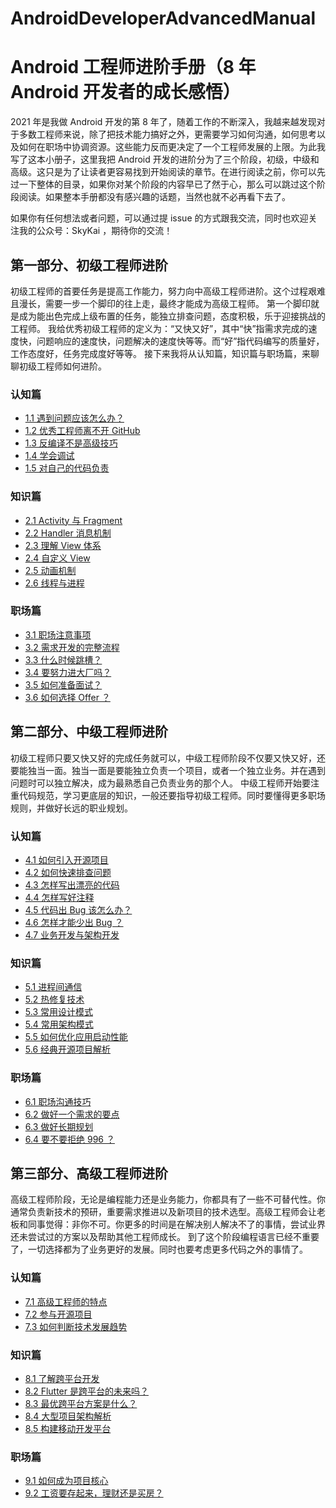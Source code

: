 # AndroidDeveloperAdvancedManual
# Android 工程师进阶手册（8 年 Android 开发者的成长感悟）

2021 年是我做 Android 开发的第 8 年了，随着工作的不断深入，我越来越发现对于多数工程师来说，除了把技术能力搞好之外，更需要学习如何沟通，如何思考以及如何在职场中协调资源。这些能力反而更决定了一个工程师发展的上限。为此我写了这本小册子，这里我把 Android 开发的进阶分为了三个阶段，初级，中级和高级。这只是为了让读者更容易找到开始阅读的章节。在进行阅读之前，你可以先过一下整体的目录，如果你对某个阶段的内容早已了然于心，那么可以跳过这个阶段阅读。如果整本手册都没有感兴趣的话题，当然也就不必再看下去了。

如果你有任何想法或者问题，可以通过提 issue 的方式跟我交流，同时也欢迎关注我的公众号：SkyKai ，期待你的交流！

## 第一部分、初级工程师进阶

初级工程师的首要任务是提高工作能力，努力向中高级工程师进阶。这个过程艰难且漫长，需要一步一个脚印的往上走，最终才能成为高级工程师。
第一个脚印就是成为能出色完成上级布置的任务，能独立排查问题，态度积极，乐于迎接挑战的工程师。
我给优秀初级工程师的定义为：“又快又好”，其中“快”指需求完成的速度快，问题响应的速度快，问题解决的速度快等等。而“好”指代码编写的质量好，工作态度好，任务完成度好等等。
接下来我将从认知篇，知识篇与职场篇，来聊聊初级工程师如何进阶。

### 认知篇

* [1.1 遇到问题应该怎么办？](http://mp.weixin.qq.com/s?__biz=Mzk0NTAxMDQ0Ng==&mid=2247483844&idx=1&sn=d9b771a0235f536caba87a4db260d548&chksm=c31aa3a5f46d2ab35d45e47181edaf4e2663997ad552ed4a9737e33a62329c906827effec662#rd)
* [1.2 优秀工程师离不开 GitHub](http://mp.weixin.qq.com/s?__biz=Mzk0NTAxMDQ0Ng==&mid=2247483851&idx=1&sn=9e1fc406ad5ba9ace950eb6560e3d772&chksm=c31aa3aaf46d2abcd44d7d028196b5d182d934e41fc254621956b058da9ab107df158eed458f#rd)
* [1.3 反编译不是高级技巧](http://mp.weixin.qq.com/s?__biz=Mzk0NTAxMDQ0Ng==&mid=2247483857&idx=1&sn=e41d2c0b2bdbc3f0a4a8fed458943bd2&chksm=c31aa3b0f46d2aa6b4f0ddb3ffd87bbb646d9de2a867a01db3a2a8eff380a9c2f5159386e778#rd)
* [1.4 学会调试](http://mp.weixin.qq.com/s?__biz=Mzk0NTAxMDQ0Ng==&mid=2247483864&idx=1&sn=eeac104ac113d5e2560103e57c7a6e32&chksm=c31aa3b9f46d2aaf89ef18789c18599ce4d3ec990b086d471bcb6889bea8fe7945349bdf604c#rd)
* [1.5 对自己的代码负责](http://mp.weixin.qq.com/s?__biz=Mzk0NTAxMDQ0Ng==&mid=2247483868&idx=1&sn=dd1912613c6094165a31db9be0096b9e&chksm=c31aa3bdf46d2aabfdfe31c452096bac90eb1544f95212b9326463031d220cd67def4676e319#rd)

### 知识篇

* [2.1 Activity 与 Fragment](http://mp.weixin.qq.com/s?__biz=Mzk0NTAxMDQ0Ng==&mid=2247483884&idx=1&sn=3275d1f4f5507a7a16e157640ab264d3&chksm=c31aa38df46d2a9b178829a260e9d0fe09c8c8515cac618efa6e02c33b915b7e055e34e3e969#rd)
* [2.2 Handler 消息机制](http://mp.weixin.qq.com/s?__biz=Mzk0NTAxMDQ0Ng==&mid=2247483900&idx=1&sn=49f19691999d7436e1073ee0eded84c8&chksm=c31aa39df46d2a8be787fe577539e62e71bcb2eb8346ca450e8b635b75f1172770ec16515040#rd)
* [2.3 理解 View 体系](http://mp.weixin.qq.com/s?__biz=Mzk0NTAxMDQ0Ng==&mid=2247483926&idx=1&sn=1fbbca3d7f64fd8fadf60bd1456a2a50&chksm=c31aa077f46d296183dfefb4052908d7cf6b28f503bc47a811bc2b4a5222acd8cff6e969d475#rd)
* [2.4 自定义 View](http://mp.weixin.qq.com/s?__biz=Mzk0NTAxMDQ0Ng==&mid=2247483936&idx=1&sn=6e9c09511e2f3ff9d06618555869ca68&chksm=c31aa041f46d29572f26c78139a9b09e490e3bf48876d4e91008c111faac2792eb39b5a07d49#rd)
* [2.5 动画机制](http://mp.weixin.qq.com/s?__biz=Mzk0NTAxMDQ0Ng==&mid=2247483948&idx=1&sn=ae20704538806d63c93e96bc8ce85880&chksm=c31aa04df46d295be60c46797f675cf8966c461ba1e19b283b9a51f350e4b72e3ebfe124cb41#rd)
* [2.6 线程与进程](http://mp.weixin.qq.com/s?__biz=Mzk0NTAxMDQ0Ng==&mid=2247483964&idx=1&sn=3937f446f553d2744c4ca5da15676007&chksm=c31aa05df46d294b275b504bec6fe6b03afa6260bfee6170262bdc5161b9679bfadd49a555d1#rd)

### 职场篇

* [3.1 职场注意事项](http://mp.weixin.qq.com/s?__biz=Mzk0NTAxMDQ0Ng==&mid=2247483968&idx=1&sn=b287196538f7f6cdde1e5ea4a4a6b5b1&chksm=c31aa021f46d2937f8f70c3bf01a109552ee35de210c8c430ed040b6b6c3e4bbcabbab9f3799#rd)
* [3.2 需求开发的完整流程](http://mp.weixin.qq.com/s?__biz=Mzk0NTAxMDQ0Ng==&mid=2247483972&idx=1&sn=1a350d32e82998e24d6ff0f3a69f272b&chksm=c31aa025f46d29331baf64d67c6ea3b204b7e384d86f7d6058e5bc03933898cd149c056eeaed#rd)
* [3.3 什么时候跳槽？](http://mp.weixin.qq.com/s?__biz=Mzk0NTAxMDQ0Ng==&mid=2247483976&idx=1&sn=cc94a96fbed860ee07921a8c8496d2cd&chksm=c31aa029f46d293f8e62d3a23aad9350762e9b6e4be2ca46a8baff8e31e4c3d1c82bcacd8e89#rd)
* [3.4 要努力进大厂吗？](http://mp.weixin.qq.com/s?__biz=Mzk0NTAxMDQ0Ng==&mid=2247483980&idx=1&sn=9747c2543891afa3c29fec4ce6e6eabd&chksm=c31aa02df46d293b11e4bf78fe7720a0964a54897a67ba29029f8ae98c8f3c9516d06676ea51#rd)
* [3.5 如何准备面试？](http://mp.weixin.qq.com/s?__biz=Mzk0NTAxMDQ0Ng==&mid=2247483984&idx=1&sn=4aac7454054d469d87d780c57d779a19&chksm=c31aa031f46d2927264b63df4dc72fb84e39f7b982bcafc45161f9a2df93670795ea3b5f81e1#rd)
* [3.6 如何选择 Offer ？](http://mp.weixin.qq.com/s?__biz=Mzk0NTAxMDQ0Ng==&mid=2247483988&idx=1&sn=efb009a643acae6aff26584c8bd42743&chksm=c31aa035f46d292397f45b6db80eeff41677694bc62937b6821029252cf788b9d17ab1458a52#rd)


## 第二部分、中级工程师进阶


初级工程师只要又快又好的完成任务就可以，中级工程师阶段不仅要又快又好，还要能独当一面。独当一面是要能独立负责一个项目，或者一个独立业务。并在遇到问题时可以独立解决，成为最熟悉自己负责业务的那个人。
中级工程师开始要注重代码规范，学习更底层的知识，一般还要指导初级工程师。同时要懂得更多职场规则，并做好长远的职业规划。

### 认知篇

* [4.1 如何引入开源项目](http://mp.weixin.qq.com/s?__biz=Mzk0NTAxMDQ0Ng==&mid=2247483992&idx=1&sn=ccce3c3125c82fc491f7b3613e0e8949&chksm=c31aa039f46d292fea9adb6cfcd082e992bdca741c5be2560822d480da93848ffbeddc9db70d#rd)
* [4.2 如何快速排查问题](http://mp.weixin.qq.com/s?__biz=Mzk0NTAxMDQ0Ng==&mid=2247483996&idx=1&sn=5fb7560e68335c89c84f15b5df612f2a&chksm=c31aa03df46d292ba67382b441e59385abc02ccd8870ed6c8440a9fbf2b70d72366160715a3a#rd)
* [4.3 怎样写出漂亮的代码](http://mp.weixin.qq.com/s?__biz=Mzk0NTAxMDQ0Ng==&mid=2247484003&idx=1&sn=285e0c949e73045e7ae480fc257c2806&chksm=c31aa002f46d2914ce8380bd1f88b5965e59540f98925fb104fc06154b66cbacb28703ac1079#rd)
* [4.4 怎样写好注释](http://mp.weixin.qq.com/s?__biz=Mzk0NTAxMDQ0Ng==&mid=2247484010&idx=1&sn=934f37bdad0c3ebb281efde15c007aa2&chksm=c31aa00bf46d291d1ba4c82825dd24d7f1283f475c4189fdeeb919e851313f7f950bff284de5#rd)
* [4.5 代码出 Bug 该怎么办？](http://mp.weixin.qq.com/s?__biz=Mzk0NTAxMDQ0Ng==&mid=2247484014&idx=1&sn=5d3878139f8aa49cb8fe087f89a2cc26&chksm=c31aa00ff46d291990e1e2a59b8f66d9431022a84f2c549a6075beb8517638f3bd443d5de2f6#rd)
* [4.6 怎样才能少出 Bug ？](http://mp.weixin.qq.com/s?__biz=Mzk0NTAxMDQ0Ng==&mid=2247484018&idx=1&sn=0568f7d052b9d3b29ce1ba1f35ea9f31&chksm=c31aa013f46d2905dde1e4a3c65030b3b0769cb6fb81d6d3a573208749d994f66d646a5a1b54#rd)
* [4.7 业务开发与架构开发](http://mp.weixin.qq.com/s?__biz=Mzk0NTAxMDQ0Ng==&mid=2247484022&idx=1&sn=d526b326c961c2026090a1ac742c7e23&chksm=c31aa017f46d29017dc36fa3dd44eb5d4a6e94e67598124b6e61c3d7207dbf77a3afe7793443#rd)

### 知识篇

* [5.1 进程间通信](http://mp.weixin.qq.com/s?__biz=Mzk0NTAxMDQ0Ng==&mid=2247484038&idx=1&sn=2015163a037597136dcc8b8497ce248c&chksm=c31aa0e7f46d29f137c1c06ee5374d401d08e4f42feff1262c274e9f72c493b427b7046d32da#rd)
* [5.2 热修复技术](http://mp.weixin.qq.com/s?__biz=Mzk0NTAxMDQ0Ng==&mid=2247484046&idx=1&sn=071c7246e60a32c1dc163c6037aa1c07&chksm=c31aa0eff46d29f9b54a8cb1ebf5575567cc6072b0f68438438384aa310934b42987f943ad7f#rd)
* [5.3 常用设计模式](http://mp.weixin.qq.com/s?__biz=Mzk0NTAxMDQ0Ng==&mid=2247484057&idx=1&sn=fc9bde6fbf4a3eea6dc7aec82cfa5495&chksm=c31aa0f8f46d29eebf63fab507299b3a120eedcea43ee670b5ea58c73c57c00bfa26047fa5f3#rd)
* [5.4 常用架构模式](http://mp.weixin.qq.com/s?__biz=Mzk0NTAxMDQ0Ng==&mid=2247484071&idx=1&sn=df15a56a90644e795630aea3f3d47c75&chksm=c31aa0c6f46d29d0558b44f4d1731cacb94e8a09152c5174f558c966ab32554cb5fc66498842#rd)
* [5.5 如何优化应用启动性能](http://mp.weixin.qq.com/s?__biz=Mzk0NTAxMDQ0Ng==&mid=2247484080&idx=1&sn=9dd830ae61a90d30f80a71e5d916ec8d&chksm=c31aa0d1f46d29c78929241f4e56493396b81d5ee5ec02f0db3fa9a82da06db563f50f0c618c#rd)
* [5.6 经典开源项目解析](http://mp.weixin.qq.com/s?__biz=Mzk0NTAxMDQ0Ng==&mid=2247484106&idx=1&sn=0ae670e83b45a3466c8e66a1fb0d6e49&chksm=c31aa0abf46d29bd049db987438251dbabf2ccdb292fa4f51efd1e92ff2c5247dee33b884a46#rd)

### 职场篇

* [6.1 职场沟通技巧](http://mp.weixin.qq.com/s?__biz=Mzk0NTAxMDQ0Ng==&mid=2247484110&idx=1&sn=9a0a216251dc01c35649d5ed7f1164aa&chksm=c31aa0aff46d29b9eacedc42ff8f1c9716a1ffcb766d3aeb3a85f0508986c695afbd52285210#rd)
* [6.2 做好一个需求的要点](http://mp.weixin.qq.com/s?__biz=Mzk0NTAxMDQ0Ng==&mid=2247484114&idx=1&sn=a86e154d89e671a09f6d67d6e3f6e4f9&chksm=c31aa0b3f46d29a518614059ca93e6f3498884a0afee7e3661e024e4484f5026a1e8bb21223b#rd)
* [6.3 做好长期规划](http://mp.weixin.qq.com/s?__biz=Mzk0NTAxMDQ0Ng==&mid=2247484118&idx=1&sn=0df29d42df1273a36fa2176239d460de&chksm=c31aa0b7f46d29a19b464fd95d15dfa9b93e968e59113e2d6d6195946b0259034d518f5b0e79#rd)
* [6.4 要不要拒绝 996 ？](http://mp.weixin.qq.com/s?__biz=Mzk0NTAxMDQ0Ng==&mid=2247484122&idx=1&sn=cdb1dc3ff32c2d532ccced4f00d97c2e&chksm=c31aa0bbf46d29ad2cbe1112e1e205813684fd275b7c279685555c1c4afce0b7d523ab08de4d#rd)


## 第三部分、高级工程师进阶

高级工程师阶段，无论是编程能力还是业务能力，你都具有了一些不可替代性。你通常负责新技术的预研，重要需求推进以及新项目的技术选型。高级工程师会让老板和同事觉得：非你不可。你更多的时间是在解决别人解决不了的事情，尝试业界还未尝试过的方案以及帮助其他工程师成长。
到了这个阶段编程语言已经不重要了，一切选择都为了业务更好的发展。同时也要考虑更多代码之外的事情了。

### 认知篇

* [7.1 高级工程师的特点](http://mp.weixin.qq.com/s?__biz=Mzk0NTAxMDQ0Ng==&mid=2247484126&idx=1&sn=9e8ec0b26bb3342c429cae92cf2a92ae&chksm=c31aa0bff46d29a95ed1c56c0cbf5b1b10cb454368469c5018943b1caa46a133154f033cedce#rd)
* [7.2 参与开源项目](http://mp.weixin.qq.com/s?__biz=Mzk0NTAxMDQ0Ng==&mid=2247484130&idx=1&sn=8c6c9c25e5978a17ffcff674599b4bf9&chksm=c31aa083f46d2995082430c8a9ac1ed8ad3fd0d5bf08f0ce737630b13a81759528478adb0cd0#rd)
* [7.3 如何判断技术发展趋势](http://mp.weixin.qq.com/s?__biz=Mzk0NTAxMDQ0Ng==&mid=2247484134&idx=1&sn=7f5eb2187b20126cd7957e5d74ec59b4&chksm=c31aa087f46d299103702bb6a7547078e3f3b25f224a324fdf141312be9c4f17f008815dd588#rd)

### 知识篇

* [8.1 了解跨平台开发](http://mp.weixin.qq.com/s?__biz=Mzk0NTAxMDQ0Ng==&mid=2247484140&idx=1&sn=8f6521d1dd820bb3f16278bac27a4deb&chksm=c31aa08df46d299ba908321e4ccecd4597a3240c7ba891f7b09606639c502a32e53d7c52c7a7#rd)
* [8.2 Flutter 是跨平台的未来吗？](http://mp.weixin.qq.com/s?__biz=Mzk0NTAxMDQ0Ng==&mid=2247484144&idx=1&sn=7376b6d7c3ce758f09808a29006ba029&chksm=c31aa091f46d29878cabd9ed2d2ff7ca5004f4d126b83218bec1abd377d27002776c177a0b44#rd)
* [8.3 最优跨平台方案是什么？](http://mp.weixin.qq.com/s?__biz=Mzk0NTAxMDQ0Ng==&mid=2247484148&idx=1&sn=f600fc2f14cbd3b3fe8a1152ad53e4ff&chksm=c31aa095f46d29831021ac6cce62f3fdb6f98c2b8e7693f77b7083e0b58f81b58b26a1158635#rd)
* [8.4 大型项目架构解析](http://mp.weixin.qq.com/s?__biz=Mzk0NTAxMDQ0Ng==&mid=2247484152&idx=1&sn=b2b52b55722389f73c98331d80bcbe23&chksm=c31aa099f46d298f78cfdbe8a54d242d68eb773aed580406337349b779f8a3d134178a546f1b#rd)
* [8.5 构建移动开发平台](http://mp.weixin.qq.com/s?__biz=Mzk0NTAxMDQ0Ng==&mid=2247484156&idx=1&sn=7a10e4c1d7abb5cb5a5b36e9f9fac494&chksm=c31aa09df46d298b2a2a62803a2b98ffb96cfe683ad18636af5802286d85ba7e685085c3b878#rd)

### 职场篇

* [9.1 如何成为项目核心](http://mp.weixin.qq.com/s?__biz=Mzk0NTAxMDQ0Ng==&mid=2247484160&idx=1&sn=cc96a99703996f3f52081cbdfe0a7349&chksm=c31aa161f46d2877002e8e67d9128a061cbcf0b7bb015420edf34b52894af5ecf9c564014ce2#rd)
* [9.2 工资要存起来，理财还是买房？](http://mp.weixin.qq.com/s?__biz=Mzk0NTAxMDQ0Ng==&mid=2247484166&idx=1&sn=46dce8d4fb6ebed4e0c9c9104c45d167&chksm=c31aa167f46d2871a2a8dd01d0908e40310876dbc0431a6bda97bdcd5b7002c8e63b55b94b2c#rd)
